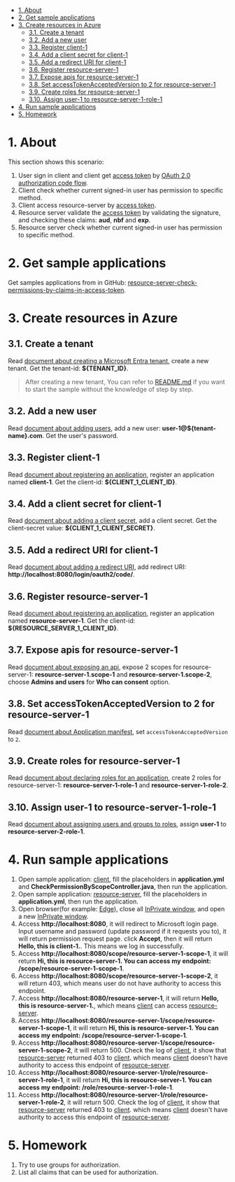 - [1. About](#1-about)
- [2. Get sample applications](#2-get-sample-applications)
- [3. Create resources in Azure](#3-create-resources-in-azure)
    * [3.1. Create a tenant](#31-create-a-tenant)
    * [3.2. Add a new user](#32-add-a-new-user)
    * [3.3. Register client-1](#33-register-client-1)
    * [3.4. Add a client secret for client-1](#34-add-a-client-secret-for-client-1)
    * [3.5. Add a redirect URI for client-1](#35-add-a-redirect-uri-for-client-1)
    * [3.6. Register resource-server-1](#36-register-resource-server-1)
    * [3.7. Expose apis for resource-server-1](#37-expose-apis-for-resource-server-1)
    * [3.8. Set accessTokenAcceptedVersion to 2 for resource-server-1](#38-set-accesstokenacceptedversion-to-2-for-resource-server-1)
    * [3.9. Create roles for resource-server-1](#39-create-roles-for-resource-server-1)
    * [3.10. Assign user-1 to resource-server-1-role-1](#310-assign-user-1-to-resource-server-1-role-1)
- [4. Run sample applications](#4-run-sample-applications)
- [5. Homework](#5-homework)







# 1. About

This section shows this scenario:
1. User sign in client and client get [access token] by [OAuth 2.0 authorization code flow].
2. Client check whether current signed-in user has permission to specific method.
3. Client access resource-server by [access token].
4. Resource server validate the [access token] by validating the signature, and checking these claims: **aud**, **nbf** and **exp**.
5. Resource server check whether current signed-in user has permission to specific method.

# 2. Get sample applications
Get samples applications from in GitHub: [resource-server-check-permissions-by-claims-in-access-token].

# 3. Create resources in Azure

## 3.1. Create a tenant
Read [document about creating a Microsoft Entra tenant], create a new tenant. Get the tenant-id: **${TENANT_ID}**.  
> After creating a new tenant, You can refer to [README.md](../../../servlet/oauth2/resource-server-check-permissions-by-claims-in-access-token/README.md) if you want to start the sample without the knowledge of step by step.  

## 3.2. Add a new user
Read [document about adding users], add a new user: **user-1@${tenant-name}.com**. Get the user's password.

## 3.3. Register client-1
Read [document about registering an application], register an application named **client-1**. Get the client-id: **${CLIENT_1_CLIENT_ID}**.

## 3.4. Add a client secret for client-1
Read [document about adding a client secret], add a client secret. Get the client-secret value: **${CLIENT_1_CLIENT_SECRET}**.

## 3.5. Add a redirect URI for client-1
Read [document about adding a redirect URI], add redirect URI: **http://localhost:8080/login/oauth2/code/**.

## 3.6. Register resource-server-1
Read [document about registering an application], register an application named **resource-server-1**. Get the client-id: **${RESOURCE_SERVER_1_CLIENT_ID}**.

## 3.7. Expose apis for resource-server-1
Read [document about exposing an api], expose 2 scopes for resource-server-1: **resource-server-1.scope-1** and **resource-server-1.scope-2**, choose **Admins and users** for **Who can consent** option.

## 3.8. Set accessTokenAcceptedVersion to 2 for resource-server-1
Read [document about Application manifest], set `accessTokenAcceptedVersion` to `2`.

## 3.9. Create roles for resource-server-1
Read [document about declaring roles for an application], create 2 roles for resource-server-1: **resource-server-1-role-1** and **resource-server-1-role-2**.

## 3.10. Assign user-1 to resource-server-1-role-1
Read [document about assigning users and groups to roles], assign **user-1** to **resource-server-2-role-1**.

# 4. Run sample applications
1. Open sample application: [client], fill the placeholders in **application.yml** and **CheckPermissionByScopeController.java**, then run the application.
2. Open sample application: [resource-server], fill the placeholders in **application.yml**, then run the application.
3. Open browser(for example: [Edge]), close all [InPrivate window], and open a new [InPrivate window].
4. Access **http://localhost:8080**, it will redirect to Microsoft login page. Input username and password (update password if it requests you to), it will return permission request page. click **Accept**, then it will return **Hello, this is client-1.**. This means we log in successfully.
5. Access **http://localhost:8080/scope/resource-server-1-scope-1**, it will return **Hi, this is resource-server-1. You can access my endpoint: /scope/resource-server-1-scope-1**.
6. Access **http://localhost:8080/scope/resource-server-1-scope-2**, it will return 403, which means user do not have authority to access this endpoint.
7. Access **http://localhost:8080/resource-server-1**, it will return **Hello, this is resource-server-1.**, which means [client] can access [resource-server].
8. Access **http://localhost:8080/resource-server-1/scope/resource-server-1-scope-1**, it will return **Hi, this is resource-server-1. You can access my endpoint: /scope/resource-server-1-scope-1**.
9. Access **http://localhost:8080/resource-server-1/scope/resource-server-1-scope-2**, it will return 500. Check the log of [client], it show that [resource-server] returned 403 to [client]. which means [client] doesn't have authority to access this endpoint of [resource-server].
10. Access **http://localhost:8080/resource-server-1/role/resource-server-1-role-1**, it will return **Hi, this is resource-server-1. You can access my endpoint: /role/resource-server-1-role-1**.
11. Access **http://localhost:8080/resource-server-1/role/resource-server-1-role-2**, it will return 500. Check the log of [client], it show that [resource-server] returned 403 to [client]. which means [client] doesn't have authority to access this endpoint of [resource-server].

# 5. Homework
1. Try to use groups for authorization.
2. List all claims that can be used for authorization.




[Microsoft Entra ID]: https://www.microsoft.com/security/business/identity-access/microsoft-entra-id
[OAuth2]: https://oauth.net/2/
[Spring Security]: https://spring.io/projects/spring-security
[OAuth 2.0 authorization code flow]: https://docs.microsoft.com/azure/active-directory/develop/v2-oauth2-auth-code-flow
[access token]: https://docs.microsoft.com/azure/active-directory/develop/access-tokens
[resource-server-check-permissions-by-claims-in-access-token]: ../../../servlet/oauth2/resource-server-check-permissions-by-claims-in-access-token
[document about creating a Microsoft Entra tenant]: https://docs.microsoft.com/azure/active-directory/develop/quickstart-create-new-tenant#create-a-new-azure-ad-tenant
[document about registering an application]: https://docs.microsoft.com/azure/active-directory/develop/quickstart-register-app
[document about adding users]: https://docs.microsoft.com/azure/active-directory/fundamentals/add-users-azure-active-directory
[document about adding a client secret]: https://docs.microsoft.com/azure/active-directory/develop/quickstart-register-app#add-a-client-secret
[document about adding a redirect URI]: https://docs.microsoft.com/azure/active-directory/develop/quickstart-register-app#add-a-redirect-uri
[document about exposing an api]: https://docs.microsoft.com/azure/active-directory/develop/quickstart-configure-app-expose-web-apis
[document about Application manifest]: https://docs.microsoft.com/azure/active-directory/develop/reference-app-manifest#accesstokenacceptedversion-attribute
[document about configuring a client application to access a web API]: https://docs.microsoft.com/azure/active-directory/develop/quickstart-configure-app-access-web-apis
[document about assigning users and groups to roles]: https://docs.microsoft.com/azure/active-directory/develop/howto-add-app-roles-in-azure-ad-apps#assign-users-and-groups-to-roles
[document about declaring roles for an application]: https://docs.microsoft.com/azure/active-directory/develop/howto-add-app-roles-in-azure-ad-apps#declare-roles-for-an-application
[document about assigning users and groups to roles]: https://docs.microsoft.com/azure/active-directory/develop/howto-add-app-roles-in-azure-ad-apps#assign-users-and-groups-to-roles
[client]: ../../../servlet/oauth2/resource-server-check-permissions-by-claims-in-access-token/client
[resource-server]: ../../../servlet/oauth2/resource-server-check-permissions-by-claims-in-access-token/resource-server
[Edge]: https://www.microsoft.com/edge?r=1
[InPrivate window]: https://support.microsoft.com/microsoft-edge/browse-inprivate-in-microsoft-edge-cd2c9a48-0bc4-b98e-5e46-ac40c84e27e2
